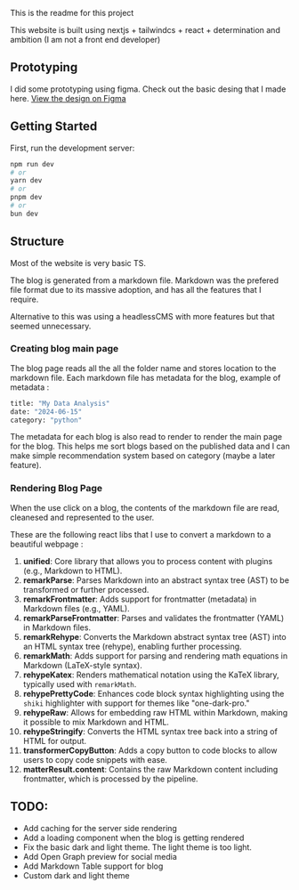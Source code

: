 This is the readme for this project

This website is built using nextjs + tailwindcs + react + determination and ambition (I am not a front end developer)

## Prototyping

I did some prototyping using figma. Check out the basic desing that I made here. [View the design on Figma](https://www.figma.com/proto/410Ouu5c369LS4SDUs9COp/Website?node-id=0-1&t=TdAx4BHHASegScUF-1)

## Getting Started

First, run the development server:

```bash
npm run dev
# or
yarn dev
# or
pnpm dev
# or
bun dev
```

## Structure

Most of the website is very basic TS.

The blog is generated from a markdown file. Markdown was the prefered file format due to its massive adoption, and has all the features that I require.

Alternative to this was using a headlessCMS with more features but that seemed unnecessary.

### Creating blog main page

The blog page reads all the all the folder name and stores location to the markdown file.
Each markdown file has metadata for the blog, example of metadata :

```bash
title: "My Data Analysis"
date: "2024-06-15"
category: "python"
```

The metadata for each blog is also read to render to render the main page for the blog. This helps me sort blogs based on the published data and I can make simple recommendation system based on category (maybe a later feature).

### Rendering Blog Page

When the use click on a blog, the contents of the markdown file are read, cleanesed and represented to the user.

These are the following react libs that I use to convert a markdown to a beautiful webpage :

1. **unified**: Core library that allows you to process content with plugins (e.g., Markdown to HTML).
2. **remarkParse**: Parses Markdown into an abstract syntax tree (AST) to be transformed or further processed.
3. **remarkFrontmatter**: Adds support for frontmatter (metadata) in Markdown files (e.g., YAML).
4. **remarkParseFrontmatter**: Parses and validates the frontmatter (YAML) in Markdown files.
5. **remarkRehype**: Converts the Markdown abstract syntax tree (AST) into an HTML syntax tree (rehype), enabling further processing.
6. **remarkMath**: Adds support for parsing and rendering math equations in Markdown (LaTeX-style syntax).
7. **rehypeKatex**: Renders mathematical notation using the KaTeX library, typically used with `remarkMath`.
8. **rehypePrettyCode**: Enhances code block syntax highlighting using the `shiki` highlighter with support for themes like "one-dark-pro."
9. **rehypeRaw**: Allows for embedding raw HTML within Markdown, making it possible to mix Markdown and HTML.
10. **rehypeStringify**: Converts the HTML syntax tree back into a string of HTML for output.
11. **transformerCopyButton**: Adds a copy button to code blocks to allow users to copy code snippets with ease.
12. **matterResult.content**: Contains the raw Markdown content including frontmatter, which is processed by the pipeline.

## TODO:

- Add caching for the server side rendering
- Add a loading component when the blog is getting rendered
- Fix the basic dark and light theme. The light theme is too light.
- Add Open Graph preview for social media
- Add Markdown Table support for blog
- Custom dark and light theme
